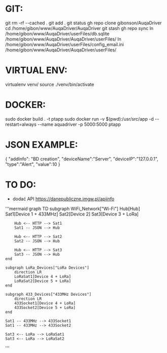 # GIT:
git rm -rf --cached .
git add .
git status
gh repo clone gibonson/AuqaDriver
cd /home/gibon/www/AuqaDriver/AuqaDriver
git stash
gh repo sync
ln /home/gibon/www/AuqaDriver/userFiles/db.sqlite /home/gibon/www/AuqaDriver/AuqaDriver/userFiles/
ln /home/gibon/www/AuqaDriver/userFiles/config_email.ini /home/gibon/www/AuqaDriver/AuqaDriver/userFiles/

# VIRTUAL ENV:
virtualenv venv/
source ./venv/bin/activate

# DOCKER:
sudo docker build . -t ptapp
sudo docker run -v $(pwd):/usr/src/app -d --restart=always --name aquadriver -p 5000:5000 ptapp 

# JSON EXAMPLE:

{
"addInfo": "BD creation",
"deviceName":"Server",
"deviceIP":"127.0.0.1",
"type":"Alert",
"value":10
}

# TO DO:
 - dodać API https://danepubliczne.imgw.pl/apiinfo

'''mermaid
graph TD
    subgraph WiFi_Network["Wi-Fi"]
        Hub[Hub]
        Sat1[Device 1 + 433MHz]
        Sat2[Device 2]
        Sat3[Device 3 + LoRa]
    
        Hub <-- HTTP --> Sat1
        Sat1 -- JSON --> Hub

        Hub <-- HTTP --> Sat2
        Sat2 -- JSON --> Hub

        Hub <-- HTTP --> Sat3
        Sat3 -- JSON --> Hub
    end

    subgraph LoRa_Devices["LoRa Devices"]
        direction LR
        LoRaSat1[Device 4 + LoRa]
        LoRaSat2[Device 5 + LoRa]
    end

    subgraph 433_Devices["433MHz Devices"]
        direction LR
        433Socket1[Device 4 + LoRa]
        433Socket2[Device 5 + LoRa]
    end

    Sat1 -- 433MHz --> 433Socket1
    Sat1 -- 433MHz --> 433Socket2

    Sat3 <-- LoRa --> LoRaSat1
    Sat3 <-- LoRa --> LoRaSat2

'''